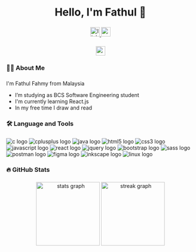 <h1 align="center">Hello, I'm Fathul 👋</h1>

###

<div align="center">
  <a href="https://www.linkedin.com/in/fathulfahmy"/>
    <img src="https://img.shields.io/static/v1?message=LinkedIn&logo=linkedin&label=&color=0077B5&logoColor=white&labelColor=&style=for-the-badge" height="25" alt="linkedin logo"  />
  </a>
  
  <a href="mailto:mfathulfahmy@gmail.com">
    <img src="https://img.shields.io/static/v1?message=Gmail&logo=gmail&label=&color=D14836&logoColor=white&labelColor=&style=for-the-badge" height="25" alt="gmail logo"  />
  </a>
</div>

###

<div align="center">
  <a href="https://visitorbadge.io/status?path=fathulfahmy"><img src="https://api.visitorbadge.io/api/visitors?path=fathulfahmy&labelColor=dimgray&countColor=dodgerblue" height="25"/></a>
  <!-- <img src="https://visitor-badge.laobi.icu/badge?page_id=fathulfahmy.fathulfahmy&left_text=Visitors"  /> -->
</div>

###

<h3 align="left">👩‍💻 About Me</h3>

###

<p align="left">
  I'm Fathul Fahmy from Malaysia
</p>

<ul align="left">
  <li>
    I’m studying as BCS Software Engineering student
  </li>
  <li>
    I'm currently learning React.js
  </li>
  <li>
    In my free time I draw and read
  </li>
</ul>

###

<h3 align="left">🛠 Language and Tools</h3>

###

<div align="left">
  <img src="https://img.shields.io/badge/c-A8B9CC?&logo=c&logoColor=black&style=for-the-badge" alt ="c logo"/>
  <img src="https://img.shields.io/badge/C++-00599C?logo=cplusplus&logoColor=white&style=for-the-badge" alt="cplusplus logo"  />
  <img src="https://img.shields.io/badge/java-F44336?logo=openjdk&logoColor=white&style=for-the-badge" alt="java logo"/>
  <img src="https://img.shields.io/badge/HTML5-E34F26?logo=html5&logoColor=white&style=for-the-badge" alt="html5 logo"  />
  <img src="https://img.shields.io/badge/CSS3-1572B6?logo=css3&logoColor=white&style=for-the-badge" alt="css3 logo"  />
  <img src="https://img.shields.io/badge/JavaScript-F7DF1E?logo=javascript&logoColor=black&style=for-the-badge" alt="javascript logo"  />
<!-- <img src="https://img.shields.io/badge/Dart-0175C2?logo=dart&logoColor=white&style=for-the-badge" alt="dart logo"  /> -->
  <img src="https://img.shields.io/badge/React-61DAFB?logo=react&logoColor=black&style=for-the-badge" alt="react logo"  />
<!-- <img src="https://img.shields.io/badge/Flutter-02569B?logo=flutter&logoColor=white&style=for-the-badge" alt="flutter logo"  /> -->
  <img src="https://img.shields.io/badge/jQuery-0769AD?logo=jquery&logoColor=white&style=for-the-badge" alt="jquery logo"  />
  <img src="https://img.shields.io/badge/Bootstrap-7952B3?logo=bootstrap&logoColor=white&style=for-the-badge" alt="bootstrap logo"  />
  <img src="https://img.shields.io/badge/Sass-CC6699?logo=sass&logoColor=white&style=for-the-badge" alt="sass logo"  />
  <!-- <img src="https://img.shields.io/badge/Tailwind%20CSS-06B6D4?logo=tailwindcss&logoColor=white&style=for-the-badge" alt="tailwind logo"  /> -->
  <img src="https://img.shields.io/badge/Postman-FF6C37?logo=postman&logoColor=white&style=for-the-badge" alt="postman logo"  />
  <img src="https://img.shields.io/badge/Figma-F24E1E?logo=figma&logoColor=white&style=for-the-badge" alt="figma logo"  />
  <img src="https://img.shields.io/badge/Inkscape-000000?logo=inkscape&logoColor=white&style=for-the-badge" alt="inkscape logo"  />
  <img src="https://img.shields.io/badge/Linux-FCC624?logo=linux&logoColor=black&style=for-the-badge" alt="linux logo"  />
</div>

###

<h3 align="left">🔥 GitHub Stats</h3>

###

<div align="center">
  <img src="https://github-readme-stats.vercel.app/api?username=fathulfahmy&hide_title=true&hide_rank=true&show_icons=true&include_all_commits=true&count_private=true&disable_animations=false&theme=default&locale=en&hide_border=false&order=1&icon_color=dodgerblue" height="170" alt="stats graph"  />
  <img src="https://streak-stats.demolab.com?user=fathulfahmy&locale=en&mode=daily&theme=default&hide_border=false&border_radius=5&order=3&ring=dodgerblue&fire=dodgerblue&currStreakLabel=dodgerblue" height="170" alt="streak graph"  />
</div>

###

